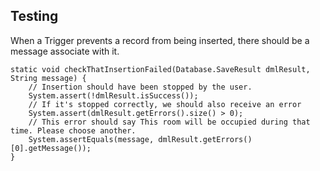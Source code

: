 ## Testing

When a Trigger prevents a record from being inserted, there should be a message associate with it.

```Apex
static void checkThatInsertionFailed(Database.SaveResult dmlResult, String message) {
    // Insertion should have been stopped by the user.
    System.assert(!dmlResult.isSuccess());
    // If it's stopped correctly, we should also receive an error
    System.assert(dmlResult.getErrors().size() > 0);
    // This error should say This room will be occupied during that time. Please choose another.
    System.assertEquals(message, dmlResult.getErrors()[0].getMessage());
}
